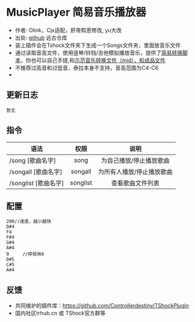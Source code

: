 # MusicPlayer 简易音乐播放器

- 作者: Olink，Cjx适配，肝帝熙恩修改, yu大改
- 出处: [github](https://github.com/Olink/SongPlayer) 远古仓库
- 装上插件会在Tshock文件夹下生成一个Songs文件夹，里面放音乐文件
- 通过读取音高文件，使用竖琴/铃铛/吉他模拟播放音乐，提供了[简易转换脚本](https://github.com/THEXN/TShockPlugin/blob/master/musicplayer/%E8%BD%AC%E6%8D%A2%E8%84%9A%E6%9C%AC%E5%8F%82%E8%80%83.py)，你也可以自己手搓,和[示范音乐转换文件（mid），和成品文件](https://github.com/THEXN/TShockPlugin/tree/master/musicplayer/%E7%A4%BA%E4%BE%8B%E6%AD%8C%E6%9B%B2)
- 不推荐过高音和过低音，泰拉本身不支持，音高范围为C4-C6
- 
## 更新日志

```
暂无
```

## 指令

| 语法           |        权限         |   说明   |
| -------------- | :-----------------: | :------: |
| /song [歌曲名字] | song  | 为自己播放/停止播放歌曲 |
| /songall [歌曲名字] | songall   | 为所有人播放/停止播放歌曲 |
| /songlist [歌曲名字] | songlist   | 查看歌曲文件列表 |

## 配置
```
200//速度，越小越快
D#4
F4
F#4
G#4
A#4
0     //停顿用0
D#5
C#5
A#4
```
## 反馈
- 共同维护的插件库：https://github.com/Controllerdestiny/TShockPlugin
- 国内社区trhub.cn 或 TShock官方群等
